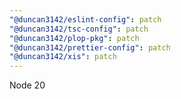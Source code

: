 ```yaml
---
"@duncan3142/eslint-config": patch
"@duncan3142/tsc-config": patch
"@duncan3142/plop-pkg": patch
"@duncan3142/prettier-config": patch
"@duncan3142/xis": patch
---
```


Node 20
